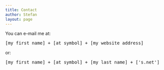 ```yaml
---
title: Contact
author: Stefan
layout: page
---
```

You can e-mail me at:

<pre>[my first name] + [at symbol] + [my website address]</pre>

or:

<pre>[my first name] + [at symbol] + [my last name] + ['s.net']</pre>

&nbsp;